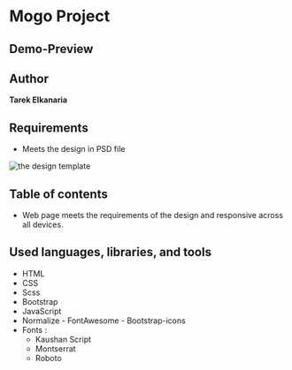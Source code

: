 # Mogo Project

## Demo-Preview

## Author

**Tarek Elkanaria**

## Requirements

- Meets the design in PSD file

![the design template](images/MoGo_FREE_Template_by_Laaqiq.png)

## Table of contents

- Web page meets the requirements of the design and responsive across all devices.

## Used languages, libraries, and tools

- HTML
- CSS
- Scss
- Bootstrap
- JavaScript
- Normalize - FontAwesome - Bootstrap-icons
- Fonts :
  - Kaushan Script
  - Montserrat
  - Roboto
